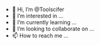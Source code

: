 - 👋 Hi, I’m @Toolscifer
- 👀 I’m interested in ...
- 🌱 I’m currently learning ...
- 💞️ I’m looking to collaborate on ...
- 📫 How to reach me ...

<!---
Toolscifer/Toolscifer is a ✨ special ✨ repository because its `README.md` (this file) appears on your GitHub profile.
You can click the Preview link to take a look at your changes.
--->
